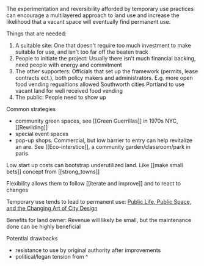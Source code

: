 
The experimentation and reversibility afforded by temporary use practices can encourage a multilayered approach to land use and increase the likelihood that a vacant space will eventually find permanent use.

Things that are needed:
1. A suitable site: One that doesn't require too much investment to make suitable for use, and isn't too far off the beaten track
2. People to initiate the project: Usually there isn't much financial backing, need people with energy and commitment
3. The other supporters: Officials that set up the framework (permits, lease contracts ect.), both policy makers and administrators. E.g. more open food vending regualtions allowed Southworth cities Portland to use vacant land for well received food vending
4. The public: People need to show up

Common strategies
- community green spaces, see [[Green Guerrillas]] in 1970s NYC, [[Rewilding]]
- special event spaces
- pop-up shops. Commercial, but low barrier to entry can help revitalize an are. See [[Eco-interstice]], a community garden/classroom/park in paris

Low start up costs can bootstrap underutilized land. Like [[make small bets]] concept from [[strong_towns]]

Flexibility allows them to follow [[iterate and improve]] and to react to changes

Temporary use tends to lead to permanent use: [Public Life, Public Space, and the Changing Art of City Design](https://www.tandfonline.com/doi/abs/10.1080/13574809.2014.854684#.UvJU3_ldV1Y)

Benefits for land owner: Revenue will likely be small, but the maintenance done can be highly beneficial

Potential drawbacks
- resistance to use by original authority after improvements
- political/legan tension from ^